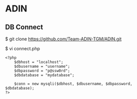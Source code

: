 # ADIN
## DB Connect
$ git clone https://github.com/Team-ADIN-TGM/ADIN.git

$ vi connect.php

```
<?php
    $dbhost = "localhost";
    $dbusername = "username";
    $dbpassword = "p@ssw0rd";
    $dbdatabase = "mydatabase";
    
    $conn = new mysqli($dbhost, $dbusername, $dbpassword, $dbdatabase);
?>
```
